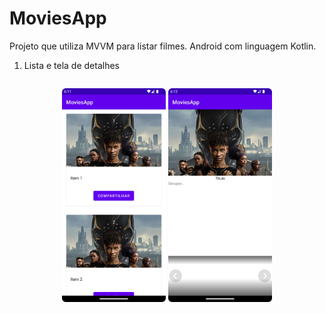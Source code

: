 # MoviesApp

Projeto que utiliza MVVM para listar filmes. Android com linguagem Kotlin.

1. Lista e tela de detalhes

<div style="display:flex;">
<p align="center">
<img width="33%" src="https://github.com/giseletoledo/MoviesApp/blob/master/screenshots/Screenshot_20230304_181110.png" alt="Screenshot da tela do app">
<img width="33%" src="https://github.com/giseletoledo/MoviesApp/blob/master/screenshots/Screenshot_20230304_181205.png" alt="Screenshot da tela do app">
</p>
</div>
